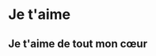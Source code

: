 # Je t'aime

## Je t'aime de tout mon cœur 






































</section>

</article>



